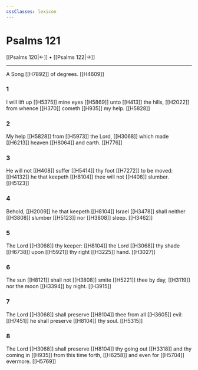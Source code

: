 ```yaml
---
cssClasses: lexicon
---
```

# Psalms 121

[[Psalms 120|←]] • [[Psalms 122|→]]

---

A Song [[H7892]] of degrees. [[H4609]]

### 1
I will lift up [[H5375]] mine eyes [[H5869]] unto [[H413]] the hills, [[H2022]] from whence [[H370]] cometh [[H935]] my help. [[H5828]]

### 2
My help [[H5828]] from [[H5973]] the Lord, [[H3068]] which made [[H6213]] heaven [[H8064]] and earth. [[H776]]

### 3
He will not [[H408]] suffer [[H5414]] thy foot [[H7272]] to be moved: [[H4132]] he that keepeth [[H8104]] thee will not [[H408]] slumber. [[H5123]]

### 4
Behold, [[H2009]] he that keepeth [[H8104]] Israel [[H3478]] shall neither [[H3808]] slumber [[H5123]] nor [[H3808]] sleep. [[H3462]]

### 5
The Lord [[H3068]] thy keeper: [[H8104]] the Lord [[H3068]] thy shade [[H6738]] upon [[H5921]] thy right [[H3225]] hand. [[H3027]]

### 6
The sun [[H8121]] shall not [[H3808]] smite [[H5221]] thee by day, [[H3119]] nor the moon [[H3394]] by night. [[H3915]]

### 7
The Lord [[H3068]] shall preserve [[H8104]] thee from all [[H3605]] evil: [[H7451]] he shall preserve [[H8104]] thy soul. [[H5315]]

### 8
The Lord [[H3068]] shall preserve [[H8104]] thy going out [[H3318]] and thy coming in [[H935]] from this time forth, [[H6258]] and even for [[H5704]] evermore. [[H5769]]